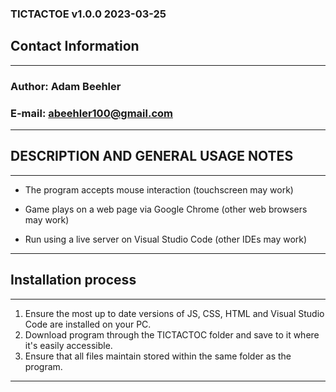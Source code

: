 ### TICTACTOE v1.0.0 2023-03-25

## Contact Information
--------------------
### Author: Adam Beehler
### E-mail: abeehler100@gmail.com
----------------------------------------

## DESCRIPTION AND GENERAL USAGE NOTES
-------------------------------------
- The program accepts mouse interaction (touchscreen may work)

- Game plays on a web page via Google Chrome (other web browsers may work)

- Run using a live server on Visual Studio Code (other IDEs may work)
----------------------------------------------------------------------------------

## Installation process
----------------------
1. Ensure the most up to date versions of JS, CSS, HTML and Visual Studio Code are installed on your PC.
2. Download program through the TICTACTOC folder and save to it where it's easily accessible.
3. Ensure that all files maintain stored within the same folder as the program.
---------------------------------------------------------------------------------------------------------
